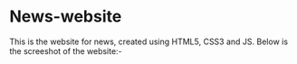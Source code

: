 # News-website
This is the website for news, created using HTML5, CSS3 and JS.
Below is the screeshot of the website:-
